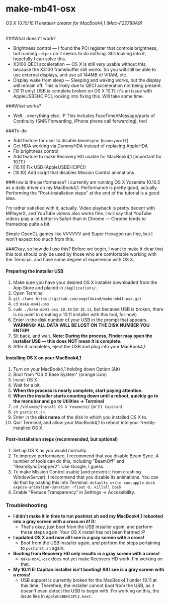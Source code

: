 make-mb41-osx
============
###### OS X 10.10/10.11 installer creator for MacBook4,1 (Mac-F22788A9)

###What doesn't work?
* Brightness control — I found the PCI register that controls brightness, but running `setpci` on it seems to do nothing. Still looking into it, hopefully I can solve this.
* X3100 QECI acceleration — OS X is still very usable without this, because the X3100 framebuffer still works. So you will still be able to use external displays, and use all 144MB of VRAM, etc.
* Display wake from sleep — Sleeping and waking works, but the display will remain off. This is likely due to QECI acceleration not being present.
* [10.11 only] USB is complete broken on OS X 10.11. It's an issue with AppleUSBEHCIPCI, looking into fixing this. Will take some time.

###What works?
* Well... everything else. :P This includes FaceTime/iMessage/parts of Continuity (SMS Forwarding, iPhone phone call forwarding), too!

###To-do
* Add feature for user to disable beamsync (`beamsyncoff`)
* Get HDA working via DummyHDA instead of replacing AppleHDA
* Fix brightness control
* Add feature to make Recovery HD usable for MacBook4,1 (important for 10.11!)
* [10.11] Fix USB (AppleUSBEHCIPCI)
* [10.10] Add script that disables Mission Control animations

###How is the performance?
I currently am running OS X Yosemite 10.10.5 as a daily driver on my MacBook4,1. Performance is pretty good, actually. Performing the "Post-installation steps" at the end of the tutorial is a good idea.

I'm rather satisfied with it, actually. Video playback is pretty decent with MPlayerX, and YouTube videos also works fine. I will say that YouTube videos play a lot better in Safari than in Chrome — Chrome tends to framedrop quite a bit.

Simple OpenGL games like VVVVVV and Super Hexagon run fine, but I won't expect too much from this.

###Okay, so how do I use this?
Before we begin, I want to make it clear that this tool should only be used by those who are comfortable working with the Terminal, and have some degree of experience with OS X.

#### Preparing the installer USB
1. Make sure you have your desired OS X installer downloaded from the App Store and placed in `/Applications/`.
1. Open Terminal
1. `git clone https://github.com/angelXwind/make-mb41-osx.git`
1. `cd make-mb41-osx`
1. `sudo ./make-mb41-osx 10.10` (or `10.11`, but because USB is broken, there is no point in creating a 10.11 installer with this tool, for now)
1. Enter in the disk number of your USB in the prompt that appears. **WARNING: ALL DATA WILL BE LOST ON THE DISK NUMBER YOU ENTER!**
1. Sit back, and wait. **Note: During the process, Finder may open the installer USB — this does NOT mean it is complete.**
1. After it completes, eject the USB and plug into your MacBook4,1.

#### Installing OS X on your MacBook4,1
1. Turn on your MacBook4,1 holding down Option (Alt)
1. Boot from "OS X Base System" (orange icon)
1. Install OS X.
1. Wait for a bit.
1. **When the process is nearly complete, start paying attention.**
1. **When the installer starts counting down until a reboot, quickly go to the menubar and go to Utilities -> Terminal**
1. `cd /Volumes/Install OS X Yosemite/` (or `El Capitan`)
1. `sh postinst.sh`
1. Enter in the **disk name** of the disk in which you installed OS X to.
1. Quit Terminal, and allow your MacBook4,1 to reboot into your freshly-installed OS X.

#### Post-installation steps (recommended, but optional)
1. Set up OS X as you would normally.
1. To improve performance, I recommend that you disable Beam Sync. A number of tools can do this, including "BeamOff" and "BeamSyncDropper2". Use Google, I guess.
1. To make Mission Control usable (and prevent it from crashing WindowServer), I recommend that you disable its animations. You can do that by pasting this into Terminal: `defaults write com.apple.dock expose-animation-duration -float 0; killall Dock`
1. Enable "Reduce Transparency" in Settings -> Accessibility.

### Troubleshooting

* **I didn't make it in time to run postinst.sh and my MacBook4,1 rebooted into a gray screen with a cross on it! D:**
    * That's okay, just boot from the USB installer again, and perform those steps again. Your OS X install has not been harmed :P
* **I updated OS X and now all I see is a gray screen with a cross!**
    * Boot from the USB installer again, and perform the steps pertaining to `postinst.sh` again.
* **Booting from Recovery HD only results in a gray screen with a cross!**
    * `make-mb41-osx` does not yet make Recovery HD work. I'm working on that.
* **My 10.11 El Capitan installer isn't booting! All I see is a gray screen with a cross!**
    * USB support is currently broken for the MacBook4,1 under 10.11 at this time. Therefore, the installer cannot boot from the USB, as it doesn't even detect the USB to begin with. I'm working on this, the issue lies in `AppleUSBEHCIPCI.kext`.